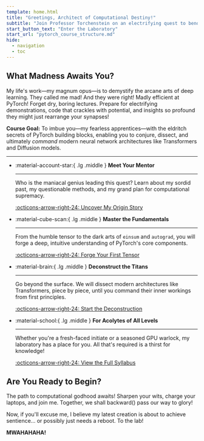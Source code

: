 ```yaml
---
template: home.html
title: "Greetings, Architect of Computational Destiny!"
subtitle: "Join Professor Torchenstein on an electrifying quest to bend PyTorch to your will. Mwahahaha!"
start_button_text: "Enter the Laboratory"
start_url: "pytorch_course_structure.md"
hide:
  - navigation
  - toc
---
```


## What Madness Awaits You?

My life's work—my magnum opus—is to demystify the arcane arts of deep learning. They called me mad! And they were right! Madly efficient at PyTorch! Forget dry, boring lectures. Prepare for electrifying demonstrations, code that crackles with potential, and insights so profound they might just rearrange your synapses!

**Course Goal:** To imbue you—my fearless apprentices—with the eldritch secrets of PyTorch building blocks, enabling you to conjure, dissect, and ultimately *command* modern neural network architectures like Transformers and Diffusion models.

---

<div class="grid cards" markdown>

-   :material-account-star:{ .lg .middle } __Meet Your Mentor__

    ---

    Who is the maniacal genius leading this quest? Learn about my sordid past, my questionable methods, and my grand plan for computational supremacy.

    [:octicons-arrow-right-24: Uncover My Origin Story](story/victor_torchenstein_origin.md)

-   :material-cube-scan:{ .lg .middle } __Master the Fundamentals__

    ---

    From the humble tensor to the dark arts of `einsum` and `autograd`, you will forge a deep, intuitive understanding of PyTorch's core components.

    [:octicons-arrow-right-24: Forge Your First Tensor](01-tensors/01_introduction_to_tensors.ipynb)

-   :material-brain:{ .lg .middle } __Deconstruct the Titans__

    ---

    Go beyond the surface. We will dissect modern architectures like Transformers, piece by piece, until you command their inner workings from first principles.

    [:octicons-arrow-right-24: Start the Deconstruction](pytorch_course_structure.md)

-   :material-school:{ .lg .middle } __For Acolytes of All Levels__

    ---

    Whether you're a fresh-faced initiate or a seasoned GPU warlock, my laboratory has a place for you. All that's required is a thirst for knowledge!

    [:octicons-arrow-right-24: View the Full Syllabus](pytorch_course_structure.md)

</div>

## Are You Ready to Begin?

The path to computational godhood awaits! Sharpen your wits, charge your laptops, and join me. Together, we shall backward() pass our way to glory!

Now, if you'll excuse me, I believe my latest creation is about to achieve sentience... or possibly just needs a reboot. To the lab!

**MWAHAHAHA!**